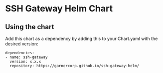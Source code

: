 # SSH Gateway Helm Chart
## Using the chart
Add this chart as a dependency by adding this to your Chart.yaml with the desired version:
```
dependencies:
- name: ssh-gateway
  version: x.x.x
  repository: https://garnercorp.github.io/ssh-gateway-helm/
```
